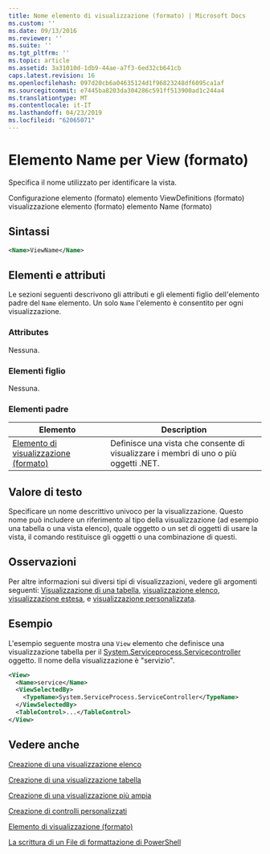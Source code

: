 ```yaml
---
title: Nome elemento di visualizzazione (formato) | Microsoft Docs
ms.custom: ''
ms.date: 09/13/2016
ms.reviewer: ''
ms.suite: ''
ms.tgt_pltfrm: ''
ms.topic: article
ms.assetid: 3a31010d-1db9-44ae-a7f3-6ed32cb641cb
caps.latest.revision: 16
ms.openlocfilehash: 097d20cb6a04635124d1f96823248df6095ca1af
ms.sourcegitcommit: e7445ba8203da304286c591ff513900ad1c244a4
ms.translationtype: MT
ms.contentlocale: it-IT
ms.lasthandoff: 04/23/2019
ms.locfileid: "62065071"
---
```

# <a name="name-element-for-view-format"></a>Elemento Name per View (formato)

Specifica il nome utilizzato per identificare la vista.

Configurazione elemento (formato) elemento ViewDefinitions (formato) visualizzazione elemento (formato) elemento Name (formato)

## <a name="syntax"></a>Sintassi

```xml
<Name>ViewName</Name>
```

## <a name="attributes-and-elements"></a>Elementi e attributi

Le sezioni seguenti descrivono gli attributi e gli elementi figlio dell'elemento padre del `Name` elemento. Un solo `Name` l'elemento è consentito per ogni visualizzazione.

### <a name="attributes"></a>Attributes

Nessuna.

### <a name="child-elements"></a>Elementi figlio

Nessuna.

### <a name="parent-elements"></a>Elementi padre

|Elemento|Description|
|-------------|-----------------|
|[Elemento di visualizzazione (formato)](./view-element-format.md)|Definisce una vista che consente di visualizzare i membri di uno o più oggetti .NET.|

## <a name="text-value"></a>Valore di testo

Specificare un nome descrittivo univoco per la visualizzazione. Questo nome può includere un riferimento al tipo della visualizzazione (ad esempio una tabella o una vista elenco), quale oggetto o un set di oggetti di usare la vista, il comando restituisce gli oggetti o una combinazione di questi.

## <a name="remarks"></a>Osservazioni

Per altre informazioni sui diversi tipi di visualizzazioni, vedere gli argomenti seguenti: [Visualizzazione di una tabella](./creating-a-table-view.md), [visualizzazione elenco](./creating-a-list-view.md), [visualizzazione estesa](./creating-a-wide-view.md), e [visualizzazione personalizzata](./creating-custom-controls.md).

## <a name="example"></a>Esempio

L'esempio seguente mostra una `View` elemento che definisce una visualizzazione tabella per il [System.Serviceprocess.Servicecontroller](/dotnet/api/System.ServiceProcess.ServiceController) oggetto. Il nome della visualizzazione è "servizio".

```xml
<View>
  <Name>service</Name>
  <ViewSelectedBy>
    <TypeName>System.ServiceProcess.ServiceController</TypeName>
  </ViewSelectedBy>
  <TableControl>...</TableControl>
</View>

```

## <a name="see-also"></a>Vedere anche

[Creazione di una visualizzazione elenco](./creating-a-list-view.md)

[Creazione di una visualizzazione tabella](./creating-a-table-view.md)

[Creazione di una visualizzazione più ampia](./creating-a-wide-view.md)

[Creazione di controlli personalizzati](./creating-custom-controls.md)

[Elemento di visualizzazione (formato)](./view-element-format.md)

[La scrittura di un File di formattazione di PowerShell](./writing-a-powershell-formatting-file.md)
